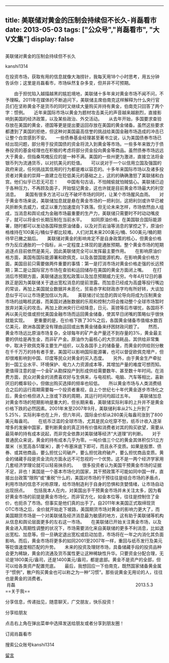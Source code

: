 
---
title:  美联储对黄金的压制会持续但不长久-肖磊看市
date: 2013-05-03
tags: ["公众号","肖磊看市", "大V文集"]
display: false
---


## 



美联储对黄金的压制会持续但不长久




kanshi1314




在投资市场，获取有用的信息就像大海捞针，我每天用18个小时思考，用五分钟告诉你；这里是肖磊看市，市场纵然复杂多变，但并非不可预期。


　　由于担忧陷入越描越黑的尴尬境地，美联储十多年来对黄金市场不闻不问，不予理睬。2011年在媒体的不断追问下，美联储主席伯南克这样解释为什么央行官员们在坚称黄金不是货币的同时又继续大量购买并持有黄金，伯南克只回答了两个字：惯例。　　近年来国际市场以黄金为题材攻击美元的声音越来越剧烈，直接影响到美国的经济政策，以及某些政治、外交活动。　　从去年开始，多国要求查验存放在美国的黄金，德国等更是提出要运回存放在美国的黄金储备。虽然这些要求都遭到了美国的拒绝，但这种对美国最高信誉的挑战给美国金融市场造成的冲击已让整个白宫感到不安。　　一些债券基金经理甚至著书立说，认为美国债券市场已经出现问题，部分用于投资国债的资金将流入到黄金等市场。一些多年来致力于债券投资的基金经理也在积极的考虑将部分资金投向黄金等商品。虽然债券市场远远大于黄金，但指桑骂槐反应的是一种不满。美国的一些州更为激进，直接立法将金银币列为流通货币，以对抗美元的贬值。　　可以说对于一个以信用立国及强国的政府来说，任何挑战其信用的行为都是难以容忍的。十多年来国际市场以及诸多投资者对黄金的崇拜一直建立在贬低美元的基础之上，这的的确确激怒了美联储和白宫。他们似乎已忍无可忍！　　中国有句古话，不怕贼偷就怕贼惦心。美联储已迫于各种压力，不再顾及面子，开始惦记黄金，这也许就是目前黄金市场最大的利空消息。　　美国有很多方法可以在不破坏市场的同时，让某个市场腥风血雨。　　对于黄金市场来说，美联储加息就是悬在黄金市场的一把利剑，这把利剑或许早已被风折断失去威力，或正以重力加速度向下跌落。但无论未来怎样，市场依然由人组成，当消息和舆论成为金融市场最重要的生产力，美联储只需要时不时动动嘴皮子，就可以将金价长期压制在当前水平。　　如同原油价格，在美国联合国际能源署，随时都可以发动各国释放原油储备，以及对页岩油等消息的掌控之下，原油价格维持在100美元/桶似乎都比较难。人们对其未来200美元/桶、500美元/桶的期待早已撇之脑后。　　美联储对黄金的影响肯定不是自身政策的核心，但黄金价格作为反应通胀的一个指标，从一定程度上体现的是通胀预期。整个黄金市场的短期追逐点目前依然是美元，因此美联储完全可以发挥最主要作用。　　在影响原油价格方面，美国有国际能源署和欧佩克，以及各盟国能源机构，在影响黄金价格方面，美国目前只需要做两件重要的事情：第一是打消市场对黄金价格走强的长远预期；第二是让国际官方市场在查验和运回储存在美国的黄金方面闭上嘴。　　在打消后市预期方面，美联储退出宽松政策以及加息预期威力无穷。今年4月12日的暴跌正是因为美联储关于退出宽松消息的提前泄露。而加息已经成为高盛等投行嘴边的常谈，再加上美国就业数据并未恶化，贸易赤字和财政赤字均有所好转，大谈加息似乎可以让市场更加信以为真。　　美联储讨论加息的舆论导向将成为压制黄金市场的战略核武器，而美国对通胀数据的乐观和控制力将会推动整个全球市场暂时放弃对美元的攻击。再加上欧洲央行已经降息，日元、英镑等后市堪忧，各国将不再以美元贬值或担忧美国金融市场而运回黄金储备，使其早日闭嘴的策略似乎很快就能实现。　　更重要的是，在价格下跌了30%之后，各国黄金储备市值缩水数百亿美元，欧洲各国更没有理由运回或出售黄金储备来纾困财政问题了。　　然而，黄金市场远比原油市场复杂，全球每年的矿产金产量还不到存量的3%，黄金最主要的供给是再生金，而非矿产金。原油作为最核心的大宗消耗品，其供给非常集中，取决于欧佩克等主要生产组织，以及各国手上的储备量，而黄金的供给则分散在千千万万的持有者手里，美国可以影响国际能源署，也可以督促欧佩克增产，但却很难影响到中国、印度等民众对黄金的买入态度。　　另外，由于黄金生产牵扯到一国工业水平、环境保护、电力人力资源成本等，其增加产量的难度可想而知。更值得注意的是一个金矿从勘探投产到形成供给需要数年、甚至数十年时间。在消费方面，民众对黄金的消费喜欢好与生俱来，与电视机、电脑、汽车等相比，喜新厌旧的概率较小，但做出购买选择的频率也较低。　　所以黄金市场与人类消费结合之后的运行周期需要每一个投资者重视，自上个世纪七十年代黄金逐步市场化之后，黄金价格但进入上涨或下跌的周期，其运行时间均超过五年。　　美联储加息对黄金市场的短期影响是重大的，但长期来看，美联储实际利率的上升并不是黄金价格下跌的必然因素。2001年末至2007年9月，美联储利率从2%上升到了5.25%，实际利率也在上升，但六年间，国际金价却从280美元每盎司涨到了800美元每盎司。　　在纸币泛滥的全球市场，尤其是民众吃穿不愁，纸币计收入逐渐增多的发展中国家，要判断黄金的真正持有价值和消费者对其的购买欲望，需要从最简单的持有成本说起，而非完全依靠对美联储等经济“大道理”的判断。　　对于普通民众来说，黄金的持有成本几乎为零。一吨价值三个亿的黄金其体积仅51立方厘米（长宽高各51厘米），裹个布塞床底下即可，而且永不变质。如果是股票、债券、或其他商品，要么担忧公司破产，要么担忧政府破产，要么担忧商品变质。黄金的储藏手段是资金流向方面永远不可忽视的一个优势。这不是一两个经济学家用几套经济学理论就可以轻易抹杀的。　　很多投资者认为美国干预黄金市场的证据不足，非也！美国是一个基本市场化的国家，其干预政策不可能如同中国一样，直接出台政策“限购”或“重税”什么的，美国对市场的干预往往是结合市场的矛盾点，利用市场的信息不对称原理，给市场制造利于自身的恐惧和贪婪情绪，让市场自动出现拐点。　　包括我本人在内，对美国出手干预黄金市场并未关注太多，因为看好黄金市场的前提是黄金市场化，而非官方化，如金本位等，往往是控制住了金价，也扼杀了市场。但事实是他们真的出手了。自2011年末美国正式取缔现货OTC市场之后，金价就开始走下坡路，美国期货市场对黄金的影响力更大了，而美国期货市场是一个对美联储及经济消息最为敏感的地方，这有助于美联储等机构从信息和舆论层面更多的左右这一市场。　　在美联储已开始关注黄金市场，以及黄金进入周期性调整的状况下，市场需要消化来自美联储的更多不利消息，比如退出宽松、加息等。但一旦确定退出宽松或启动加息，市场将在一年之内消化其负面影响。而后，黄金市场将更多的如同2001至2007年一样，重回与纸币发行及美元等贬值速度相匹配的升势。　　未来的投资及理财市场，具备储藏手段的投资品种会更为稀缺，黄金的流通及货币属性更让这种稀缺性升华。只要资金分配合理，无论是1800美元/盎司，还是1400美元/盎司，都是底部。黄金不是资产的全部，但可以给各类资产配置兜底。　　最后，我想回应一下伯南克，既然国家储备黄金属于“惯例”，散户购买黄金也可以称之为一种“习惯”。那些说黄金无用论的人，往往也是黄金的消费者。　 &nbsp; &nbsp; &nbsp; &nbsp; &nbsp; &nbsp; &nbsp; &nbsp; &nbsp; &nbsp; &nbsp; &nbsp; &nbsp; &nbsp; &nbsp; &nbsp; &nbsp; &nbsp; &nbsp; &nbsp; &nbsp; &nbsp; &nbsp; &nbsp; &nbsp; &nbsp; &nbsp; &nbsp; &nbsp; &nbsp; &nbsp; &nbsp; &nbsp; &nbsp; &nbsp; &nbsp; &nbsp; &nbsp; &nbsp; &nbsp; &nbsp; &nbsp; &nbsp; &nbsp; &nbsp; &nbsp; &nbsp; &nbsp;肖磊　　 &nbsp; &nbsp; &nbsp; &nbsp; &nbsp; &nbsp; &nbsp; &nbsp; &nbsp; &nbsp; &nbsp; &nbsp; &nbsp; &nbsp; &nbsp; &nbsp; &nbsp; &nbsp; &nbsp; &nbsp; &nbsp; &nbsp; &nbsp; &nbsp; &nbsp; &nbsp; &nbsp; &nbsp; &nbsp; &nbsp; &nbsp; &nbsp; &nbsp; &nbsp; &nbsp; &nbsp; &nbsp; &nbsp; &nbsp; &nbsp; &nbsp; &nbsp; &nbsp; &nbsp; &nbsp;2013.5.3　　　==关于我==

分享信息，传递拙见，随意聊天，广交朋友，快乐投资！

 

分享给朋友

点击右上角在弹出菜单中选择发送给朋友或者分享到朋友圈！　

 

订阅肖磊看市

搜索公众账号kanshi1314









[留言](javascript:;)


